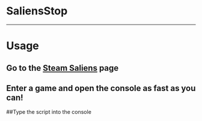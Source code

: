 # SaliensStop

----
# Usage

## Go to the [Steam Saliens](https://steamcommunity.com/saliengame/play/) page
## Enter a game and open the console as fast as you can!
##Type the script into the console

